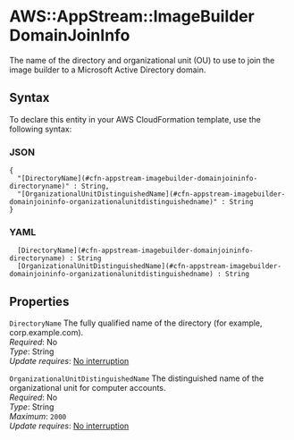 # AWS::AppStream::ImageBuilder DomainJoinInfo<a name="aws-properties-appstream-imagebuilder-domainjoininfo"></a>

The name of the directory and organizational unit \(OU\) to use to join the image builder to a Microsoft Active Directory domain\.

## Syntax<a name="aws-properties-appstream-imagebuilder-domainjoininfo-syntax"></a>

To declare this entity in your AWS CloudFormation template, use the following syntax:

### JSON<a name="aws-properties-appstream-imagebuilder-domainjoininfo-syntax.json"></a>

```
{
  "[DirectoryName](#cfn-appstream-imagebuilder-domainjoininfo-directoryname)" : String,
  "[OrganizationalUnitDistinguishedName](#cfn-appstream-imagebuilder-domainjoininfo-organizationalunitdistinguishedname)" : String
}
```

### YAML<a name="aws-properties-appstream-imagebuilder-domainjoininfo-syntax.yaml"></a>

```
﻿  [DirectoryName](#cfn-appstream-imagebuilder-domainjoininfo-directoryname) : String
﻿  [OrganizationalUnitDistinguishedName](#cfn-appstream-imagebuilder-domainjoininfo-organizationalunitdistinguishedname) : String
```

## Properties<a name="aws-properties-appstream-imagebuilder-domainjoininfo-properties"></a>

`DirectoryName`  <a name="cfn-appstream-imagebuilder-domainjoininfo-directoryname"></a>
The fully qualified name of the directory \(for example, corp\.example\.com\)\.  
*Required*: No  
*Type*: String  
*Update requires*: [No interruption](https://docs.aws.amazon.com/AWSCloudFormation/latest/UserGuide/using-cfn-updating-stacks-update-behaviors.html#update-no-interrupt)

`OrganizationalUnitDistinguishedName`  <a name="cfn-appstream-imagebuilder-domainjoininfo-organizationalunitdistinguishedname"></a>
The distinguished name of the organizational unit for computer accounts\.  
*Required*: No  
*Type*: String  
*Maximum*: `2000`  
*Update requires*: [No interruption](https://docs.aws.amazon.com/AWSCloudFormation/latest/UserGuide/using-cfn-updating-stacks-update-behaviors.html#update-no-interrupt)